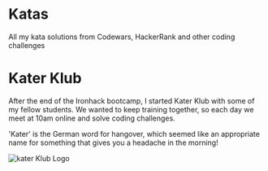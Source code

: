 # Katas
All my kata solutions from Codewars, HackerRank and other coding challenges

# Kater Klub
After the end of the Ironhack bootcamp, I started Kater Klub with some of my fellow students.
We wanted to keep training together, so each day we meet at 10am online and solve coding challenges.

'Kater' is the German word for hangover, which seemed like an appropriate name for something that gives you a headache in the morning!


![kater Klub Logo](https://user-images.githubusercontent.com/76006710/112828021-73a75000-908f-11eb-8af8-dc865b33cf63.png)
